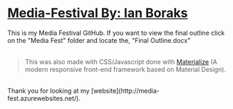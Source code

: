 # [Media-Festival By: Ian Boraks](http://media-fest.azurewebsites.net/)
This is my Media Festival GitHub. If you want to view the final outline click on the "Media Fest" folder and locate the, "Final Outline.docx"
<br>
<br>
>This was also made with CSS/Javascript done with [Materialize](http://materializecss.com/ "CSS And Javascript") (A modern responsive front-end framework based on Material Design).
<br>
Thank you for looking at my [website](http://media-fest.azurewebsites.net/).
